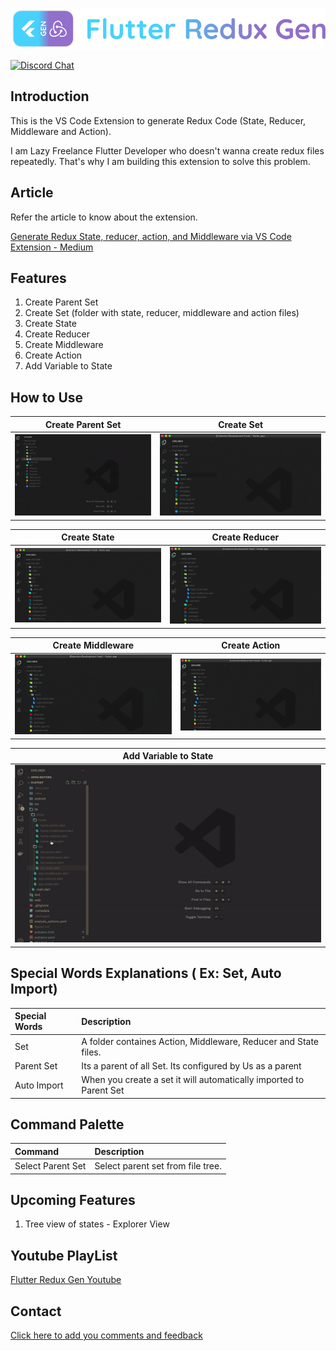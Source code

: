 [![logo][]][author]

[![Discord Chat](https://img.shields.io/badge/chat-discord-blue.svg)](https://discord.gg/KYPkhEx)

## Introduction

This is the VS Code Extension to generate Redux Code (State, Reducer, Middleware and Action).

I am Lazy Freelance Flutter Developer who doesn't wanna create redux files repeatedly. That's why I am building this extension to solve this problem.

## Article

Refer the article to know about the extension.

[Generate Redux State, reducer, action, and Middleware via VS Code Extension - Medium](https://medium.com/@androbalamail/generate-redux-state-reducer-action-and-middleware-via-vs-code-extension-flutter-redux-gen-54e1defee2bd)

## Features

1.  Create Parent Set
2.  Create Set (folder with state, reducer, middleware and action files)
3.  Create State
4.  Create Reducer
5.  Create Middleware
6.  Create Action
7.  Add Variable to State

## How to Use

|                  Create Parent Set                  |              Create Set               |
| :-------------------------------------------------: | :-----------------------------------: |
| [![create_parent_set_gif][]][create_parent_set_gif] | [![create_set_gif][]][create_set_gif] |

|               Create State                |                   Create Reducer                    |
| :---------------------------------------: | :-------------------------------------------------: |
| [![create_state_gif][]][create_state_gif] | [![create_reducer_gif][]][generate_reducer_youtube] |

|                     Create Middleware                     |                   Create Action                   |
| :-------------------------------------------------------: | :-----------------------------------------------: |
| [![create_middleware_gif][]][generate_middleware_youtube] | [![create_action_gif][]][generate_action_youtube] |

|                 Add Variable to State                 |
| :---------------------------------------------------: |
| [![add_var_to_state_gif][]][add_var_to_state_youtube] |

## Special Words Explanations ( Ex: Set, Auto Import)

| Special Words | Description                                                        |
| :------------ | :----------------------------------------------------------------- |
| Set           | A folder containes Action, Middleware, Reducer and State files.    |
| Parent Set    | Its a parent of all Set. Its configured by Us as a parent          |
| Auto Import   | When you create a set it will automatically imported to Parent Set |

## Command Palette

| Command           | Description                                                    |
| :---------------- | :------------------------------------------------------------- |
| Select Parent Set | Select parent set from file tree.                              |

## Upcoming Features

1.  Tree view of states - Explorer View

## Youtube PlayList

[Flutter Redux Gen Youtube][flg_youtube_playlist]

## Contact

[Click here to add you comments and feedback][contact]

[logo]: https://raw.githubusercontent.com/BalaDhruv/Flutter_Redux_Gen/master/media/flutter_redux_gen_logo_with_name.png
[author]: https://balamurugan.dev/
[contact]: https://forms.gle/wXPgEEAYvczjWwys8
[create_parent_set_gif]: https://raw.githubusercontent.com/BalaDhruv/Flutter_Redux_Gen/master/media/demo/create-parent-set.gif
[create_set_gif]: https://raw.githubusercontent.com/BalaDhruv/Flutter_Redux_Gen/master/media/demo/create-redux-set.gif
[create_state_gif]: https://raw.githubusercontent.com/BalaDhruv/Flutter_Redux_Gen/master/media/demo/create-state.gif
[create_reducer_gif]: https://raw.githubusercontent.com/BalaDhruv/Flutter_Redux_Gen/master/media/demo/create-reducer.gif
[create_middleware_gif]: https://raw.githubusercontent.com/BalaDhruv/Flutter_Redux_Gen/master/media/demo/create-middleware.gif
[create_action_gif]: https://raw.githubusercontent.com/BalaDhruv/Flutter_Redux_Gen/master/media/demo/create-action.gif
[add_var_to_state_gif]: https://raw.githubusercontent.com/BalaDhruv/Flutter_Redux_Gen/master/media/demo/add-var-to-state.gif
[generate_state_youtube]: https://www.youtube.com/watch?v=vnqoh8owWfI
[generate_reducer_youtube]: https://www.youtube.com/watch?v=JuCVdc-MWRM
[generate_middleware_youtube]: https://www.youtube.com/watch?v=9-Ky7X2DW6Q
[generate_action_youtube]: https://www.youtube.com/watch?v=F7Zk6VMqkFk
[generate_set_youtube]: https://www.youtube.com/watch?v=aOMU4OHpoWw
[add_var_to_state_youtube]: https://youtu.be/Pco-2Qq_XGA?list=PLAtrbE9cCxChjH_1A9mW3qlfBrzlfQk5W
[flg_youtube_playlist]: https://www.youtube.com/watch?v=ISRztcuk2lg&list=PLAtrbE9cCxChjH_1A9mW3qlfBrzlfQk5W

